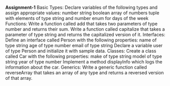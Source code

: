 **Assignment-1**
Basic Types:
  Declare variables of the following types and assign appropriate values:
  number
  string
  boolean
  array of numbers
  tuple with elements of type string and number
  enum for days of the week
Functions:
  Write a function called add that takes two parameters of type number and returns their sum.
  Write a function called capitalize that takes a parameter of type string and returns the capitalized version of it.
Interfaces:
  Define an interface called Person with the following properties:
  name of type string
  age of type number
  email of type string
  Declare a variable user of type Person and initialize it with sample data.
Classes:
  Create a class called Car with the following properties:
  make of type string
  model of type string
  year of type number
  Implement a method displayInfo which logs the information about the car.
Generics:
  Write a generic function called reverseArray that takes an array of any type and returns a reversed version of that array.
